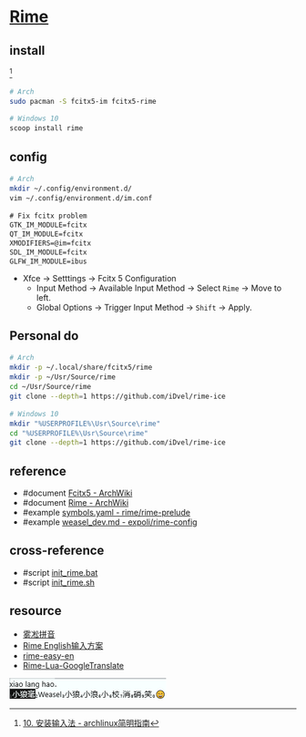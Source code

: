 # [Rime](https://rime.im)

## install

[^1]

```sh
# Arch
sudo pacman -S fcitx5-im fcitx5-rime
```

```sh
# Windows 10
scoop install rime
```

## config

```sh
# Arch
mkdir ~/.config/environment.d/
vim ~/.config/environment.d/im.conf
```

```
# Fix fcitx problem
GTK_IM_MODULE=fcitx
QT_IM_MODULE=fcitx
XMODIFIERS=@im=fcitx
SDL_IM_MODULE=fcitx
GLFW_IM_MODULE=ibus
```

- Xfce → Setttings → Fcitx 5 Configuration
	- Input Method → Available Input Method → Select `Rime` → Move to left.
	- Global Options → Trigger Input Method → `Shift` → Apply.

## Personal do

```sh
# Arch
mkdir -p ~/.local/share/fcitx5/rime
mkdir -p ~/Usr/Source/rime
cd ~/Usr/Source/rime
git clone --depth=1 https://github.com/iDvel/rime-ice
```

```sh
# Windows 10
mkdir "%USERPROFILE%\Usr\Source\rime"
cd "%USERPROFILE%\Usr\Source\rime"
git clone --depth=1 https://github.com/iDvel/rime-ice
```

## reference

- #document [Fcitx5 - ArchWiki](https://wiki.archlinux.org/title/Fcitx5)
- #document [Rime - ArchWiki](https://wiki.archlinux.org/title/Rime)
- #example [symbols.yaml - rime/rime-prelude](https://github.com/rime/rime-prelude/blob/master/symbols.yaml)
- #example [weasel_dev.md - expoli/rime-config](https://github.com/expoli/rime-config/blob/master/weasel_dev.md)

## cross-reference

- #script [init_rime.bat](https://github.com/scillidan/Shell/blob/main/opt/init_rime.bat)
- #script [init_rime.sh](https://github.com/scillidan/Shell/blob/main/opt/init_rime.sh)

## resource

- [雾凇拼音](https://github.com/iDvel/rime-ice)
- [Rime English输入方案](https://github.com/sdadonkey/rime-english)
- [rime-easy-en](https://github.com/BlindingDark/rime-easy-en)
- [Rime-Lua-GoogleTranslate](https://github.com/JACKCHAN000/Rime-Lua-GoogleTranslate)

[^1]: [10. 安装输入法 - archlinux简明指南](https://arch.icekylin.online/guide/rookie/desktop-env-and-app#_10-%E5%AE%89%E8%A3%85%E8%BE%93%E5%85%A5%E6%B3%95)

![rime](/_image/opt/rime.png)
